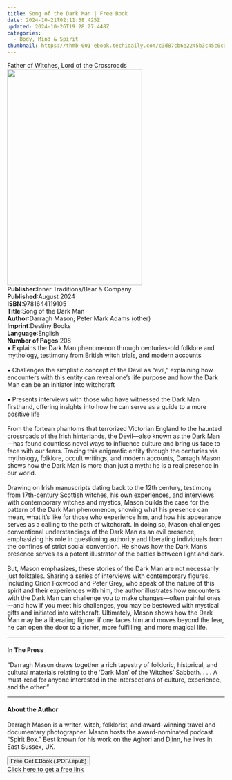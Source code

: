 ```yaml
---
title: Song of the Dark Man | Free Book
date: 2024-10-21T02:11:38.425Z
updated: 2024-10-26T19:28:27.448Z
categories:
  - Body, Mind & Spirit
thumbnail: https://thmb-001-ebook.techidaily.com/c3d87cb6e2245b3c45c0c90e5a14c271d237333257ea8479cde668001dc58729.jpg
---
```

<main id="book-container">
  <div class="flex flex-col">
    <div class="book-brief flex-1 py-6 px-4 sm:p-6 md:py-10 md:px-8">
      <!-- brief-->
      <div class="book-brief-main">
        Father of Witches, Lord of the Crossroads
      </div>
    </div>
    <div
      class="book-meta-info flex-1 grid gap-4 col-start-1 col-end-3 row-start-1 sm:mb-6 sm:grid-cols-4 lg:gap-6 lg:col-start-2 lg:row-end-6 lg:row-span-6 lg:mb-0"
    >
      <div
        class="book-meta-info-left place-content-center mt-4 p-4 text-sm leading-6 col-start-2 col-span-2 dark:text-slate-400"
      >
        <img
          class="w-full h-500 object-cover rounded-lg sm:h-255 sm:col-span-2 lg:col-span-full"
          src="https://img-001-ebook.techidaily.com/f3eca8ae33ebb5fe7df3123f72f2554fdd847454b2139092f840d055b315eee2.jpg"
          alt=""
          width="312"
          height="500"
        />
      </div>
      <div
        class="book-meta-info-right mt-2 col-start-1 row-start-2 col-span-3 self-center"
      >
        <!-- meta data  -->
        <div class="flex flex-col px-4 md:px-8">
          <div class="flex-1">
            <strong>Publisher</strong>:<span class="px-2"
              >Inner Traditions/Bear &amp; Company</span
            >
          </div>
          <div class="flex-1">
            <strong>Published</strong>:<span class="px-2">August 2024</span>
          </div>
          <div class="flex-1">
            <strong>ISBN</strong>:<span class="px-2">9781644119105</span>
          </div>
          <div class="flex-1">
            <strong>Title</strong>:<span class="px-2"
              >Song of the Dark Man</span
            >
          </div>
          <div class="flex-1">
            <strong>Author</strong>:<span class="px-2"
              >Darragh Mason; Peter Mark Adams (other)</span
            >
          </div>
          <div class="flex-1">
            <strong>Imprint</strong>:<span class="px-2">Destiny Books</span>
          </div>
          <div class="flex-1">
            <strong>Language</strong>:<span class="px-2">English</span>
          </div>
          <div class="flex-1">
            <strong>Number of Pages</strong>:<span class="px-2">208</span>
          </div>
        </div>
      </div>
    </div>
    <div class="book-description flex-1 py-6 px-4 sm:p-6 md:py-10 md:px-8">
      <div class="book-description-main">
        <div accordion-content="" id="description">
          • Explains the Dark Man phenomenon through centuries-old folklore and
          mythology, testimony from British witch trials, and modern accounts<br /><br />•
          Challenges the simplistic concept of the Devil as “evil,” explaining
          how encounters with this entity can reveal one’s life purpose and how
          the Dark Man can be an initiator into witchcraft<br /><br />• Presents
          interviews with those who have witnessed the Dark Man firsthand,
          offering insights into how he can serve as a guide to a more positive
          life<br /><br />From the fortean phantoms that terrorized Victorian
          England to the haunted crossroads of the Irish hinterlands, the
          Devil—also known as the Dark Man—has found countless novel ways to
          influence culture and bring us face to face with our fears. Tracing
          this enigmatic entity through the centuries via mythology, folklore,
          occult writings, and modern accounts, Darragh Mason shows how the Dark
          Man is more than just a myth: he is a real presence in our world.<br /><br />Drawing
          on Irish manuscripts dating back to the 12th century, testimony from
          17th-century Scottish witches, his own experiences, and interviews
          with contemporary witches and mystics, Mason builds the case for the
          pattern of the Dark Man phenomenon, showing what his presence can
          mean, what it’s like for those who experience him, and how his
          appearance serves as a calling to the path of witchcraft. In doing so,
          Mason challenges conventional understandings of the Dark Man as an
          evil presence, emphasizing his role in questioning authority and
          liberating individuals from the confines of strict social convention.
          He shows how the Dark Man’s presence serves as a potent illustrator of
          the battles between light and dark.<br /><br />But, Mason emphasizes,
          these stories of the Dark Man are not necessarily just folktales.
          Sharing a series of interviews with contemporary figures, including
          Orion Foxwood and Peter Grey, who speak of the nature of this spirit
          and their experiences with him, the author illustrates how encounters
          with the Dark Man can challenge you to make changes—often painful
          ones—and how if you meet his challenges, you may be bestowed with
          mystical gifts and initiated into witchcraft. Ultimately, Mason shows
          how the Dark Man may be a liberating figure: if one faces him and
          moves beyond the fear, he can open the door to a richer, more
          fulfilling, and more magical life.
        </div>
        <div class="accordion-fader"></div>
      </div>
    </div>
    <div class="book-excerpts flex-1 py-6 px-4 sm:p-6 md:py-10 md:px-8">
      <!-- excerpts-->
      <div class="book-excerpts-main">
        <hr />
        <h4 class="placeholder placeholder-heading">
          <span>In The Press</span>
        </h4>
        <p>
          “Darragh Mason draws together a rich tapestry of folkloric,
          historical, and cultural materials relating to the ‘Dark Man’ of the
          Witches’ Sabbath. . . . A must-read for anyone interested in the
          intersections of culture, experience, and the other.”
        </p>
      </div>
    </div>
    <div class="book-about-author flex-1 py-6 px-4 sm:p-6 md:py-10 md:px-8">
      <!-- about author-->
      <div class="book-main-author-main">
        <hr />
        <h4 class="placeholder placeholder-heading">
          <span>About the Author</span>
        </h4>
        <p>
          Darragh Mason is a writer, witch, folklorist, and award-winning travel
          and documentary photographer. Mason hosts the award-nominated podcast
          “Spirit Box.” Best known for his work on the Aghori and Djinn, he
          lives in East Sussex, UK.
        </p>
      </div>
    </div>
    <div class="book-free-get flex-1 py-6 px-4 sm:p-6 md:py-10 md:px-8">
      <button
        id="btn-free-get"
        class="bg-blue-500 hover:bg-blue-700 text-white font-bold py-2 px-4 rounded"
      >
        Free Get EBook (.PDF/.epub)
      </button>
      <div id="countdown-display" class="px-2 text-lg mt-2"></div>
      <a
        id="free-link"
        class="hidden bg-blue-500 hover:bg-blue-700 text-white font-bold py-2 px-4 rounded"
        href="https://www.ebooks.com/en-us/book/211141815/song-of-the-dark-man/darragh-mason/"
        target="_blank"
        >Click here to get a free link</a
      >
    </div>
    <script>
      let countdownTime = 0;
      let countdownInterval = null;
      document
        .getElementById('btn-free-get')
        .addEventListener('click', startCountdown);
      function startCountdown() {
        countdownTime = new Date().getTime() + 60000 * 3;
        countdownInterval = setInterval(updateCountdown, 1000);
        document.getElementById('btn-free-get').disabled = true;
        document
          .getElementById('btn-free-get')
          .classList.add('bg-gray-500', 'cursor-not-allowed');
      }
      function updateCountdown() {
        let currentTime = new Date().getTime();
        let timeLeft = countdownTime - currentTime;
        let secondsLeft = Math.floor(timeLeft / 1000);
        document.getElementById('countdown-display').innerHTML =
          `Remaining time: ${secondsLeft} seconds.`;
        if (secondsLeft <= 0) {
          clearInterval(countdownInterval);
          document.getElementById('btn-free-get').classList.add('hidden');
          document.getElementById('free-link').classList.remove('hidden');
          document.getElementById('countdown-display').innerHTML = '';
        }
      }
    </script>
  </div>
</main>

<ins class="adsbygoogle"
      style="display:block"
      data-ad-client="ca-pub-7571918770474297"
      data-ad-slot="8358498916"
      data-ad-format="auto"
      data-full-width-responsive="true"></ins>
    
